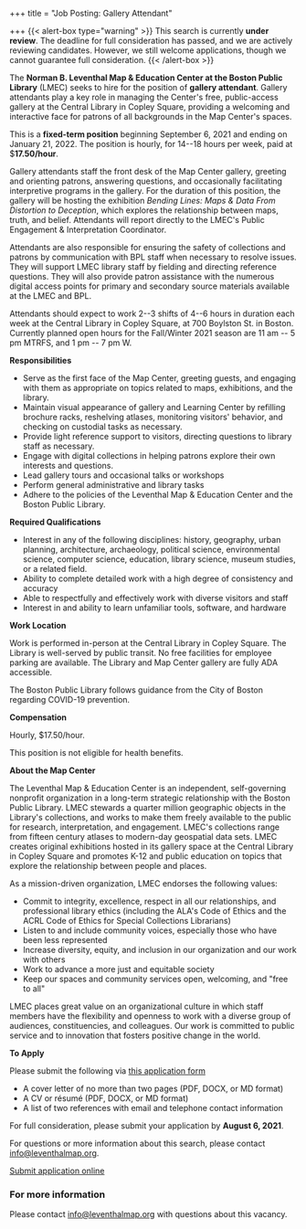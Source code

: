 +++
title = "Job Posting: Gallery Attendant"

+++
{{< alert-box type="warning" >}} This search is currently **under review**. The deadline for full consideration has passed, and we are actively reviewing candidates. However, we still welcome applications, though we cannot guarantee full consideration. {{< /alert-box >}}

The **Norman B. Leventhal Map & Education Center at the Boston Public
Library** (LMEC) seeks to hire for the position of **gallery attendant**.
Gallery attendants play a key role in managing the Center's free,
public-access gallery at the Central Library in Copley Square, providing
a welcoming and interactive face for patrons of all backgrounds in the
Map Center's spaces.

This is a **fixed-term position** beginning September 6, 2021 and ending
on January 21, 2022. The position is hourly, for 14--18 hours per week,
paid at $**17.50/hour**.

Gallery attendants staff the front desk of the Map Center gallery,
greeting and orienting patrons, answering questions, and occasionally
facilitating interpretive programs in the gallery. For the duration of
this position, the gallery will be hosting the exhibition _Bending
Lines: Maps & Data From Distortion to Deception_, which explores the
relationship between maps, truth, and belief. Attendants will report
directly to the LMEC's Public Engagement & Interpretation Coordinator.

Attendants are also responsible for ensuring the safety of collections
and patrons by communication with BPL staff when necessary to resolve
issues. They will support LMEC library staff by fielding and directing
reference questions. They will also provide patron assistance with the
numerous digital access points for primary and secondary source
materials available at the LMEC and BPL.

Attendants should expect to work 2--3 shifts of 4--6 hours in duration
each week at the Central Library in Copley Square, at 700 Boylston St.
in Boston. Currently planned open hours for the Fall/Winter 2021 season
are 11 am -- 5 pm MTRFS, and 1 pm -- 7 pm W.

**Responsibilities**

* Serve as the first face of the Map Center, greeting guests, and
  engaging with them as appropriate on topics related to maps,
  exhibitions, and the library.
* Maintain visual appearance of gallery and Learning Center by
  refilling brochure racks, reshelving atlases, monitoring visitors'
  behavior, and checking on custodial tasks as necessary.
* Provide light reference support to visitors, directing questions to
  library staff as necessary.
* Engage with digital collections in helping patrons explore their own
  interests and questions.
* Lead gallery tours and occasional talks or workshops
* Perform general administrative and library tasks
* Adhere to the policies of the Leventhal Map & Education Center and
  the Boston Public Library.

**Required Qualifications**

* Interest in any of the following disciplines: history, geography,
  urban planning, architecture, archaeology, political science,
  environmental science, computer science, education, library science,
  museum studies, or a related field.
* Ability to complete detailed work with a high degree of consistency
  and accuracy
* Able to respectfully and effectively work with diverse visitors and
  staff
* Interest in and ability to learn unfamiliar tools, software, and
  hardware

**Work Location**

Work is performed in-person at the Central Library in Copley Square. The
Library is well-served by public transit. No free facilities for
employee parking are available. The Library and Map Center gallery are
fully ADA accessible.

The Boston Public Library follows guidance from the City of Boston
regarding COVID-19 prevention.

**Compensation**

Hourly, $17.50/hour.

This position is not eligible for health benefits.

**About the Map Center**

The Leventhal Map & Education Center is an independent, self-governing
nonprofit organization in a long-term strategic relationship with the
Boston Public Library. LMEC stewards a quarter million geographic
objects in the Library's collections, and works to make them freely
available to the public for research, interpretation, and engagement.
LMEC's collections range from fifteen century atlases to modern-day
geospatial data sets. LMEC creates original exhibitions hosted in its
gallery space at the Central Library in Copley Square and promotes K-12
and public education on topics that explore the relationship between
people and places.

As a mission-driven organization, LMEC endorses the following values:

* Commit to integrity, excellence, respect in all our relationships,
  and professional library ethics (including the ALA's Code of Ethics
  and the ACRL Code of Ethics for Special Collections Librarians)
* Listen to and include community voices, especially those who have
  been less represented
* Increase diversity, equity, and inclusion in our organization and
  our work with others
* Work to advance a more just and equitable society
* Keep our spaces and community services open, welcoming, and "free to
  all"

LMEC places great value on an organizational culture in which staff
members have the flexibility and openness to work with a diverse group
of audiences, constituencies, and colleagues. Our work is committed to
public service and to innovation that fosters positive change in the
world.

**To Apply**

Please submit the following via [this application form](https://airtable.com/shroOeIak1a05xJom)

* A cover letter of no more than two pages (PDF, DOCX, or MD format)
* A CV or résumé (PDF, DOCX, or MD format)
* A list of two references with email and telephone contact
  information

For full consideration, please submit your application by **August 6,
2021**.

For questions or more information about this search, please contact
[info@leventhalmap.org](mailto:info@leventhalmap.org).

<a class="btn btn-lg btn-primary-outline" href="https://airtable.com/shroOeIak1a05xJom">Submit application online</a>

### For more information

Please contact [info@leventhalmap.org](mailto:info@leventhalmap.org) with questions about this vacancy.